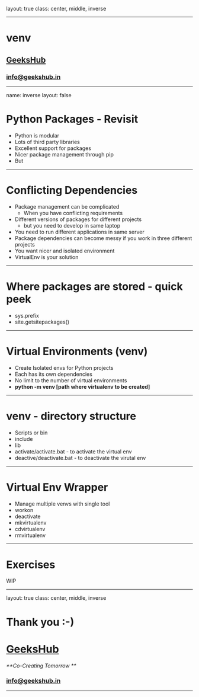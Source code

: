 layout: true
class: center, middle, inverse

---

# venv
## [GeeksHub](http://www.geekshub.in)
### [info@geekshub.in](mailto:info@geekshub.in)

---

name: inverse
layout: false

# Python Packages - Revisit
* Python is modular
* Lots of third party libraries
* Excellent support for packages
* Nicer package management through pip
* But

---

# Conflicting Dependencies
* Package management can be complicated
    * When you have conflicting requirements
* Different versions of packages for different projects
    * but you need to develop in same laptop
* You need to run different applications in same server
* Package dependencies can become messy if you work in three different projects
* You want nicer and isolated environment
* VirtualEnv is your solution

---

# Where packages are stored - quick peek
* sys.prefix
* site.getsitepackages()

---

# Virtual Environments (venv)
* Create Isolated envs for Python projects
* Each has its own dependencies
* No limit to the number of virtual environments
* __python -m venv [path where virtualenv to be created]__

---

# venv - directory structure
* Scripts or bin
* include
* lib
* activate/activate.bat - to activate the virtual env
* deactive/deactivate.bat - to deactivate the virutal env

---

# Virtual Env Wrapper
* Manage multiple venvs with single tool
* workon
* deactivate
* mkvirtualenv
* cdvirtualenv
* rmvirtualenv

---

# Exercises

WIP

---

layout: true
class: center, middle, inverse

# Thank you :-)

# [GeeksHub](http://www.geekshub.in)
_**Co-Creating Tomorrow **_
### [info@geekshub.in](mailto:info@geekshub.in)

---